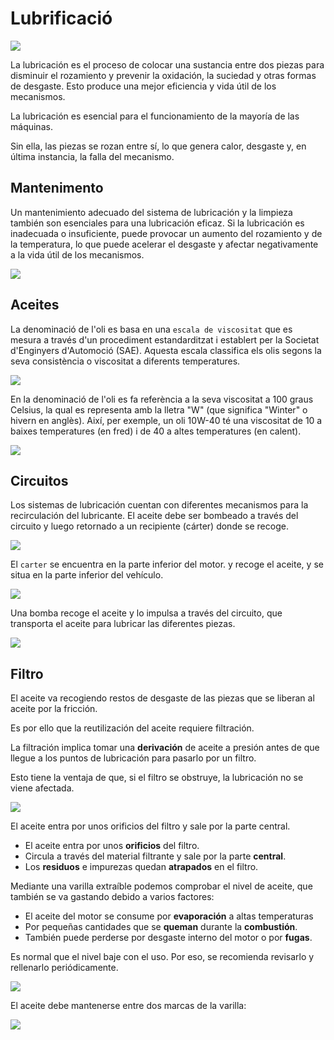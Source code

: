 # Lubrificació

<img src="media/image57.png" id="image57">

La lubricación es el proceso de colocar una sustancia entre dos piezas para disminuir el rozamiento y prevenir la oxidación, la suciedad y otras formas de desgaste. Esto produce una mejor eficiencia y vida útil de los mecanismos.

La lubricación es esencial para el funcionamiento de la mayoría de las máquinas.

Sin ella, las piezas se rozan entre sí, lo que genera calor, desgaste y, en última instancia, la falla del mecanismo.

## Mantenimento

Un mantenimiento adecuado del sistema de lubricación y la limpieza también son esenciales para una lubricación eficaz. Si la lubricación es inadecuada o insuficiente, puede provocar un aumento del rozamiento y de la temperatura, lo que puede acelerar el desgaste y afectar negativamente a la vida útil de los mecanismos.

<img src="media/image58.png" id="image58">

## Aceites

La denominació de l'oli es basa en una `escala de viscositat` que es mesura a través d'un procediment estandarditzat i establert per la Societat d'Enginyers d'Automoció (SAE). Aquesta escala classifica els olis segons la seva consistència o viscositat a diferents temperatures.

<img src="media/image59.png" id="image59">

En la denominació de l'oli es fa referència a la seva viscositat a 100 graus Celsius, la qual es representa amb la lletra "W" (que significa "Winter" o hivern en anglès). Així, per exemple, un oli 10W-40 té una viscositat de 10 a baixes temperatures (en fred) i de 40 a altes temperatures (en calent).

![](img/2023-12-08-15-42-25.png)

## Circuitos

Los sistemas de lubricación cuentan con diferentes mecanismos para la recirculación del lubricante. El aceite debe ser bombeado a través del circuito y luego retornado a un recipiente (cárter) donde se recoge.

<img src="media/image60.png" id="image60">

El `carter` se encuentra en la parte inferior del motor. y recoge el aceite,
y se situa en la parte inferior del vehículo.

![](img/2023-12-08-15-41-52.png)

Una bomba recoge el aceite y lo impulsa a través del circuito, que transporta
el aceite para lubricar las diferentes piezas.

![](img/bombaaceite.gif)

## Filtro

El aceite va recogiendo restos de desgaste de las piezas que se liberan
al aceite por la fricción.

Es por ello que la reutilización del aceite requiere filtración.

La filtración implica tomar una **derivación** de aceite a presión antes de
que llegue a los puntos de lubricación para pasarlo por un filtro.

Esto tiene la ventaja de que, si el filtro se obstruye, la lubricación no se viene afectada.

<img src="media/image61.png" id="image61">

El aceite entra por unos orificios del filtro y sale por la parte central.

- El aceite entra por unos **orificios** del filtro.
- Circula a través del material filtrante y sale por la parte **central**.
- Los **residuos** e impurezas quedan **atrapados** en el filtro.

Mediante una varilla extraíble podemos comprobar el nivel de aceite, que también se va
gastando debido a varios factores:

- El aceite del motor se consume por **evaporación** a altas temperaturas
- Por pequeñas cantidades que se **queman** durante la **combustión**.
- También puede perderse por desgaste interno del motor o por **fugas**.

Es normal que el nivel baje con el uso. Por eso, se recomienda revisarlo y rellenarlo periódicamente.

![](img/2025-05-14-12-52-03.png)

El aceite debe mantenerse entre dos marcas de la varilla:

![](img/2025-05-14-12-52-31.png)
